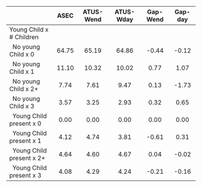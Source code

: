 
|                      |         ASEC |    ATUS-Wend |    ATUS-Wday |     Gap-Wend |      Gap-day |
| -------------------- | :----------: | :----------: | :----------: | :----------: | :----------: |
| Young Child x # Children |              |              |              |              |              |
| &nbsp;&nbsp;No young Child x 0 |        64.75 |        65.19 |        64.86 |        -0.44 |        -0.12 |
| &nbsp;&nbsp;No young Child x 1 |        11.10 |        10.32 |        10.02 |         0.77 |         1.07 |
| &nbsp;&nbsp;No young Child x 2+ |         7.74 |         7.61 |         9.47 |         0.13 |        -1.73 |
| &nbsp;&nbsp;No young Child x 3 |         3.57 |         3.25 |         2.93 |         0.32 |         0.65 |
| &nbsp;&nbsp;Young Child present x 0 |         0.00 |         0.00 |         0.00 |         0.00 |         0.00 |
| &nbsp;&nbsp;Young Child present x 1 |         4.12 |         4.74 |         3.81 |        -0.61 |         0.31 |
| &nbsp;&nbsp;Young Child present x 2+ |         4.64 |         4.60 |         4.67 |         0.04 |        -0.02 |
| &nbsp;&nbsp;Young Child present x 3 |         4.08 |         4.29 |         4.24 |        -0.21 |        -0.16 |

